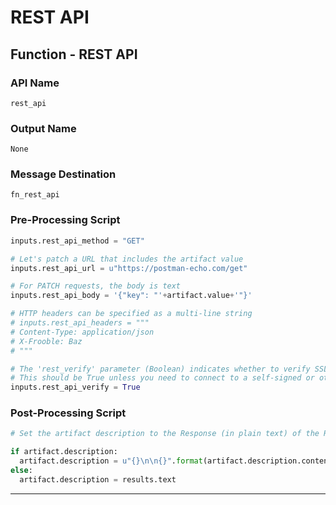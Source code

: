 <!--
    DO NOT MANUALLY EDIT THIS FILE
    THIS FILE IS AUTOMATICALLY GENERATED WITH resilient-sdk codegen
    Generated with resilient-sdk v48.0.4034
-->

# REST API

## Function - REST API

### API Name
`rest_api`

### Output Name
`None`

### Message Destination
`fn_rest_api`

### Pre-Processing Script
```python
inputs.rest_api_method = "GET"

# Let's patch a URL that includes the artifact value
inputs.rest_api_url = u"https://postman-echo.com/get"

# For PATCH requests, the body is text
inputs.rest_api_body = '{"key": "'+artifact.value+'"}'

# HTTP headers can be specified as a multi-line string
# inputs.rest_api_headers = """
# Content-Type: application/json
# X-Frooble: Baz
# """

# The 'rest_verify' parameter (Boolean) indicates whether to verify SSL certificates.
# This should be True unless you need to connect to a self-signed or other invalid cert.
inputs.rest_api_verify = True
```

### Post-Processing Script
```python
# Set the artifact description to the Response (in plain text) of the REST call

if artifact.description:
  artifact.description = u"{}\n\n{}".format(artifact.description.content, results.text)
else:
  artifact.description = results.text
```

---

